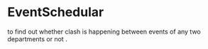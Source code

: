 # EventSchedular
to find out whether clash is happening between  events of any two departments or not .
